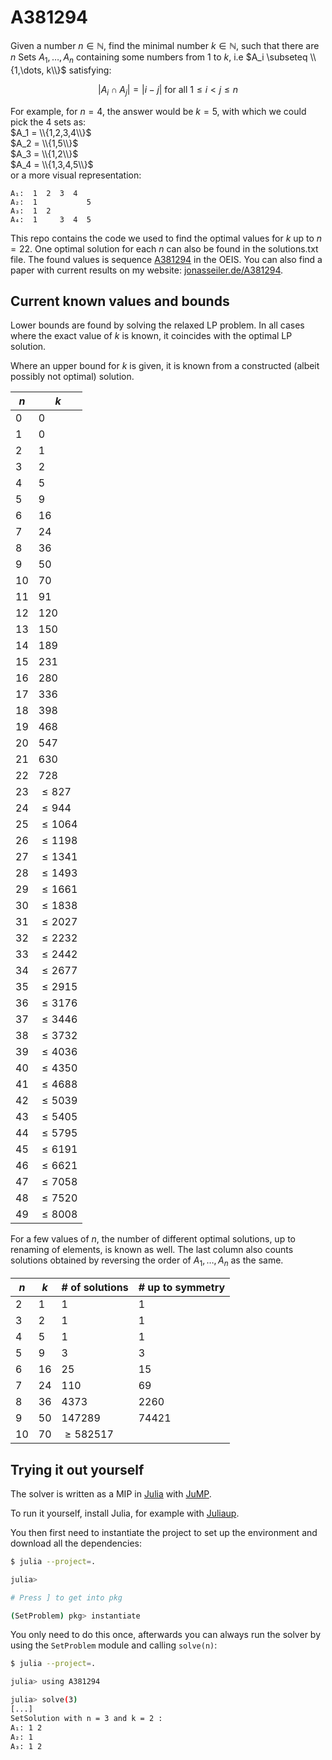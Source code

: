 # A381294

Given a number $n \in ℕ$, find the minimal number $k \in ℕ$, such that there are $n$ Sets $A_{1}, \dots, A_{n}$ containing some numbers from $1$ to $k$, i.e $A_i \subseteq \\{1,\dots, k\\}$ satisfying:

$$ | A_i \cap A_j | = |i - j| \text{ for all } 1 \leq i < j \leq n$$

For example, for $n = 4$, the answer would be $k = 5$, with which we could pick the $4$ sets as:  
$A_1 = \\{1,2,3,4\\}$  
$A_2 = \\{1,5\\}$  
$A_3 = \\{1,2\\}$  
$A_4 = \\{1,3,4,5\\}$  
or a more visual representation:

```raw
A₁:  1  2  3  4
A₂:  1           5
A₃:  1  2
A₄:  1     3  4  5
```

This repo contains the code we used to find the optimal values for $k$ up to $n=22$. One optimal solution for each $n$ can also be found in the solutions.txt file.
The found values is sequence [A381294](https://oeis.org/A381294) in the OEIS. You can also find a paper with current results on my website: [jonasseiler.de/A381294](https://jonasseiler.de/A381294).

## Current known values and bounds

Lower bounds are found by solving the relaxed LP problem. In all cases where the exact value of $k$ is known, it coincides with the optimal LP solution.

Where an upper bound for $k$ is given, it is known from a constructed (albeit possibly not optimal) solution.

| $n$  | $k$        |
| ---- | ---------- |
| $0$  | $0$        |
| $1$  | $0$        |
| $2$  | $1$        |
| $3$  | $2$        |
| $4$  | $5$        |
| $5$  | $9$        |
| $6$  | $16$       |
| $7$  | $24$       |
| $8$  | $36$       |
| $9$  | $50$       |
| $10$ | $70$       |
| $11$ | $91$       |
| $12$ | $120$      |
| $13$ | $150$      |
| $14$ | $189$      |
| $15$ | $231$      |
| $16$ | $280$      |
| $17$ | $336$      |
| $18$ | $398$      |
| $19$ | $468$      |
| $20$ | $547$      |
| $21$ | $630$      |
| $22$ | $728$      |
| $23$ | $\le 827$  |
| $24$ | $\le 944$  |
| $25$ | $\le 1064$ |
| $26$ | $\le 1198$ |
| $27$ | $\le 1341$ |
| $28$ | $\le 1493$ |
| $29$ | $\le 1661$ |
| $30$ | $\le 1838$ |
| $31$ | $\le 2027$ |
| $32$ | $\le 2232$ |
| $33$ | $\le 2442$ |
| $34$ | $\le 2677$ |
| $35$ | $\le 2915$ |
| $36$ | $\le 3176$ |
| $37$ | $\le 3446$ |
| $38$ | $\le 3732$ |
| $39$ | $\le 4036$ |
| $40$ | $\le 4350$ |
| $41$ | $\le 4688$ |
| $42$ | $\le 5039$ |
| $43$ | $\le 5405$ |
| $44$ | $\le 5795$ |
| $45$ | $\le 6191$ |
| $46$ | $\le 6621$ |
| $47$ | $\le 7058$ |
| $48$ | $\le 7520$ |
| $49$ | $\le 8008$ |

For a few values of $n$, the number of different optimal solutions, up to renaming of elements, is known as well. The last column also counts solutions obtained by reversing the order of $A_{1}, \dots, A_{n}$ as the same.

| $n$  | $k$        | # of solutions | # up to symmetry |
| ---- | ---------- | -------------- | ---------------- |
| $2$  | $1$        | $1$            | $1$              |
| $3$  | $2$        | $1$            | $1$              |
| $4$  | $5$        | $1$            | $1$              |
| $5$  | $9$        | $3$            | $3$              |
| $6$  | $16$       | $25$           | $15$             |
| $7$  | $24$       | $110$          | $69$             |
| $8$  | $36$       | $4373$         | $2260$           |
| $9$  | $50$       | $147289$       | $74421$          |
| $10$ | $70$       | $\ge 582517$   |

## Trying it out yourself

The solver is written as a MIP in [Julia](https://julialang.org/) with [JuMP](https://jump.dev/).

To run it yourself, install Julia, for example with [Juliaup](https://github.com/JuliaLang/juliaup).

You then first need to instantiate the project to set up the environment and download all the dependencies:

```bash
$ julia --project=.

julia>

# Press ] to get into pkg

(SetProblem) pkg> instantiate
```

You only need to do this once, afterwards you can always run the solver by using the `SetProblem` module and calling `solve(n)`:

```bash
$ julia --project=.

julia> using A381294

julia> solve(3)
[...]
SetSolution with n = 3 and k = 2 :
A₁: 1 2
A₂: 1
A₃: 1 2
```
